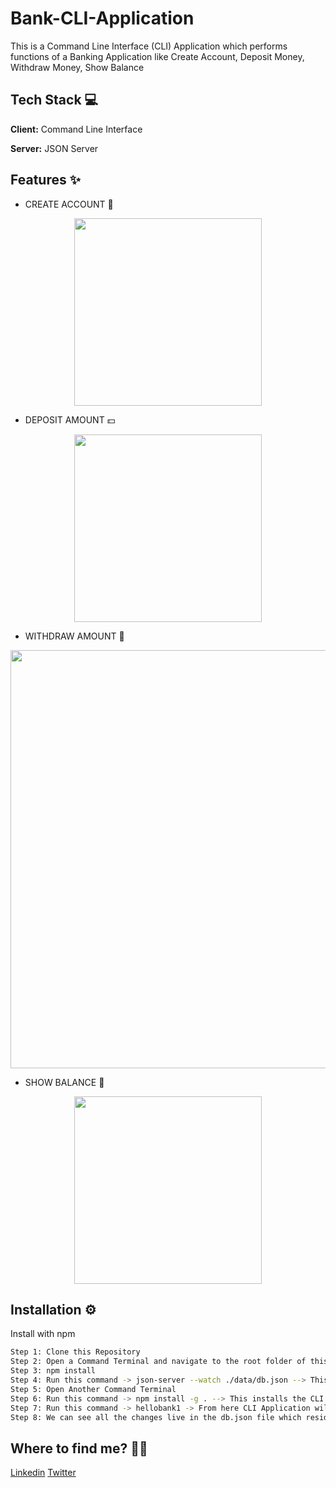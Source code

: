 # Bank-CLI-Application

This is a Command Line Interface (CLI) Application which performs functions of a Banking Application like Create Account, Deposit Money, Withdraw Money, Show Balance

## Tech Stack 💻

**Client:** Command Line Interface

**Server:** JSON Server

## Features ✨

- CREATE ACCOUNT 📝

<p align="center">
  <img src="https://user-images.githubusercontent.com/77622315/202551478-c07f33f8-0822-4f76-aeba-86818c000190.png" height=300 />
</p>

- DEPOSIT AMOUNT 💵

<p align="center">
  <img src="https://user-images.githubusercontent.com/77622315/202551862-437257b5-640d-47ea-a73f-e9a49715ff97.png" height=300 />
</p>

- WITHDRAW AMOUNT 💸

<p align="center">
  <img src = "https://user-images.githubusercontent.com/77622315/202552367-6a8336f0-5781-4873-80ca-e7c1cc496740.png" width=669 />
</p>

- SHOW BALANCE 🤑
<p align="center">
  <img src = "https://user-images.githubusercontent.com/77622315/202553194-6a2b795d-b226-4004-a374-bf39dcc634d3.png" height=300 />
</p>

## Installation ⚙️

Install with npm

```sh
Step 1: Clone this Repository
Step 2: Open a Command Terminal and navigate to the root folder of this repository
Step 3: npm install
Step 4: Run this command -> json-server --watch ./data/db.json --> This turns on the backend server of the application and gives us an endpoint to find all the JSON Doucments
Step 5: Open Another Command Terminal
Step 6: Run this command -> npm install -g . --> This installs the CLI Application on the desktop globally. "Can be installed locally as -> npm install ."
Step 7: Run this command -> hellobank1 -> From here CLI Application will guide you through the Actions.
Step 8: We can see all the changes live in the db.json file which resides in data folder
```

## Where to find me? 👦🏻

[Linkedin](https://www.linkedin.com/in/utkarshambetkar/)
[Twitter](https://twitter.com/utkarshambetkar)
